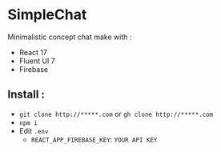 # SimpleChat
Minimalistic concept chat make with :

* React 17
* Fluent UI 7
* Firebase

## Install :

* `git clone http://*****.com` or `gh clone http://*****.com`
* `npm i`
* Edit `.env`
    * `REACT_APP_FIREBASE_KEY`: `YOUR API KEY`